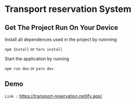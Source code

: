 <h1>Transport reservation System</h1>
<h2>Get The Project Run On Your Device</h2>

<p>Install all dependences used in the project by runnning </p>
  
  `npm Install` or `Yarn install`
  
<p>Start the application by running </p>

`npm run dev` or `yarn dev`

<h2>Demo</h2>

`Link :` https://transport-reservation.netlify.app/

